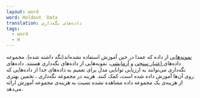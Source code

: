 ```yaml
---
layout: word
word: Holdout  Data
translation: داده‌های نگه‌داری
tags:
  - word
  - H
---
```

[نمونه‌هایی](/e/example) از داده که عمدا در حین آموزش استفاده نشده‌اند(نگه داشته شده). مجموعه داده‌های[ اعتبار سنجی](/v/validation_set) و [آزمایشی](/t/test_set)،  نمونه‌هایی از داده‌های نگه‌داری هستند. داده‌های نگه‌داری می‌توانند به ارزیابی توانایی مدل برای تعمیم به داده‌های جدا از داده‌هایی که روی آن‌ها آموزش داده شده است‌، کمک کنند. هزینه در مجموعه نگه‌داری ، تخمین بهتری از هزینه‌ی یک مجموعه داده مشاهده نشده نسبت به هزینه‌ی مجموعه آموزش ارائه می‌دهد.